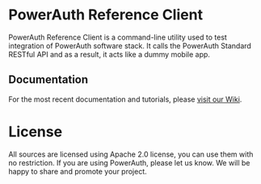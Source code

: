 # PowerAuth Reference Client

PowerAuth Reference Client is a command-line utility used to test integration of PowerAuth software stack. It calls the PowerAuth Standard RESTful API and as a result, it acts like a dummy mobile app.

## Documentation

For the most recent documentation and tutorials, please [visit our Wiki](https://github.com/wultra/powerauth-cmd-tool/wiki).

# License

All sources are licensed using Apache 2.0 license, you can use them with no restriction. If you are using PowerAuth, please let us know. We will be happy to share and promote your project.
